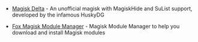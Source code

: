 *   [Magisk Delta](http://huskydg.github.io/magisk-files) - An unofficial magisk with MagiskHide and SuList support, developed by the infamous HuskyDG

*   [Fox Magisk Module Manager](https://github.com/Fox2Code/FoxMagiskModuleManager) - Magisk Module Manager to help you download and install Magisk modules

